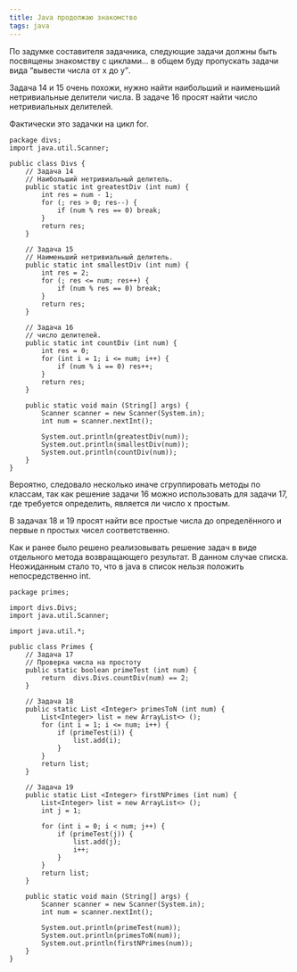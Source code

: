 ```yaml
---
title: Java продолжаю знакомство
tags: java
---
```

По задумке составителя задачника, следующие задачи должны
быть посвящены знакомству с циклами... в общем буду
пропускать задачи вида <q>вывести числа от x до y</q>.

Задача 14 и 15 очень похожи, нужно найти наибольший и
наименьший нетривиальные делители числа. В задаче 16
просят найти число нетривиальных делителей.

Фактически это задачки на цикл for.

```
package divs;
import java.util.Scanner;

public class Divs {
    // Задача 14
    // Наибольший нетривиальный делитель.
    public static int greatestDiv (int num) {
        int res = num - 1;
        for (; res > 0; res--) {
            if (num % res == 0) break;
        }
        return res;
    }

    // Задача 15
    // Наименьший нетривиальный делитель.
    public static int smallestDiv (int num) {
        int res = 2;
        for (; res <= num; res++) {
            if (num % res == 0) break;
        }
        return res;
    }

    // Задача 16
    // число делителей.
    public static int countDiv (int num) {
        int res = 0;
        for (int i = 1; i <= num; i++) {
            if (num % i == 0) res++;
        }
        return res;
    }

    public static void main (String[] args) {
    	Scanner scanner = new Scanner(System.in);
    	int num = scanner.nextInt();

        System.out.println(greatestDiv(num));
        System.out.println(smallestDiv(num));
        System.out.println(countDiv(num));
    }
}
```

Вероятно, следовало несколько иначе сгруппировать
методы по классам, так как решение задачи 16 можно
использовать для задачи 17, где требуется определить,
является ли число x простым.

В задачах 18 и 19 просят найти все простые числа до
определённого и первые n простых чисел соответственно.

Как и ранее было решено реализовывать решение задач в
виде отдельного метода возвращающего результат. В
данном случае списка. Неожиданным стало то, что в java
в список нельзя положить непосредственно int.

```
package primes;

import divs.Divs;
import java.util.Scanner;

import java.util.*;

public class Primes {
    // Задача 17
    // Проверка числа на простоту
    public static boolean primeTest (int num) {
        return  divs.Divs.countDiv(num) == 2;
    }

    // Задача 18
    public static List <Integer> primesToN (int num) {
        List<Integer> list = new ArrayList<> ();
        for (int i = 1; i <= num; i++) {
            if (primeTest(i)) {
                list.add(i);
            }
        }
        return list;
    }

    // Задача 19
    public static List <Integer> firstNPrimes (int num) {
        List<Integer> list = new ArrayList<> ();
        int j = 1;

        for (int i = 0; i < num; j++) {
            if (primeTest(j)) {
                list.add(j);
                i++;
            }
        }
        return list;
    }

    public static void main (String[] args) {
        Scanner scanner = new Scanner(System.in);
    	int num = scanner.nextInt();

        System.out.println(primeTest(num));
        System.out.println(primesToN(num));
        System.out.println(firstNPrimes(num));
    }
}
```
